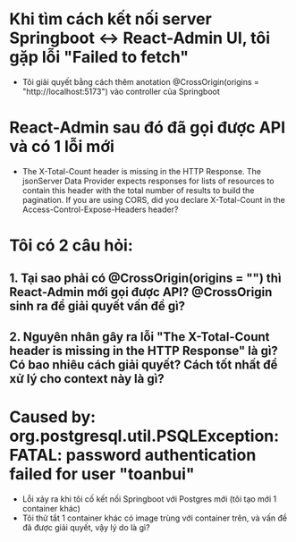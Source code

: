 # Khi tìm cách kết nối server Springboot <-> React-Admin UI, tôi gặp lỗi "Failed to fetch"
- Tôi giải quyết bằng cách thêm anotation @CrossOrigin(origins = "http://localhost:5173") vào controller của Springboot
# React-Admin sau đó đã gọi được API và có 1 lỗi mới
- The X-Total-Count header is missing in the HTTP Response. The jsonServer Data Provider expects responses for lists of resources to contain this header with the total number of results to build the pagination. If you are using CORS, did you declare X-Total-Count in the Access-Control-Expose-Headers header?
# Tôi có 2 câu hỏi:
## 1. Tại sao phải có @CrossOrigin(origins = "") thì React-Admin mới gọi được API? @CrossOrigin sinh ra để giải quyết vấn đề gì?
## 2. Nguyên nhân gây ra lỗi "The X-Total-Count header is missing in the HTTP Response" là gì? Có bao nhiêu cách giải quyết? Cách tốt nhất để xử lý cho context này là gì?

# Caused by: org.postgresql.util.PSQLException: FATAL: password authentication failed for user "toanbui"
- Lỗi xảy ra khi tôi cố kết nối Springboot với Postgres mới (tôi tạo mới 1 container khác)
- Tôi thử tắt 1 container khác có image trùng với container trên, và vấn đề đã được giải quyết, vậy lý do là gì?
